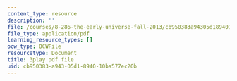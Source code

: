 ```yaml
---
content_type: resource
description: ''
file: /courses/8-286-the-early-universe-fall-2013/cb950383a94305d1894010ba577ec20b_45RQrWHzovU.pdf
file_type: application/pdf
learning_resource_types: []
ocw_type: OCWFile
resourcetype: Document
title: 3play pdf file
uid: cb950383-a943-05d1-8940-10ba577ec20b
---
```

